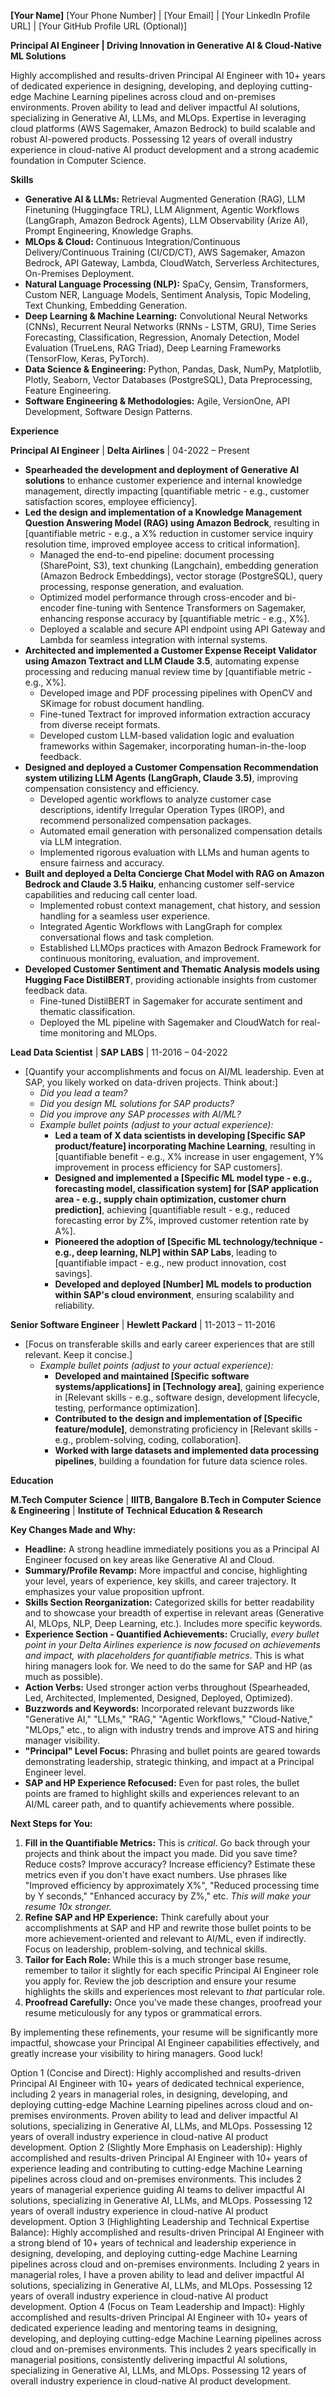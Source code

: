 **[Your Name]**
[Your Phone Number] | [Your Email] | [Your LinkedIn Profile URL] | [Your GitHub Profile URL (Optional)]

**Principal AI Engineer | Driving Innovation in Generative AI & Cloud-Native ML Solutions**

Highly accomplished and results-driven Principal AI Engineer with 10+ years of dedicated experience in designing, developing, and deploying cutting-edge Machine Learning pipelines across cloud and on-premises environments. Proven ability to lead and deliver impactful AI solutions, specializing in Generative AI, LLMs, and MLOps.  Expertise in leveraging cloud platforms (AWS Sagemaker, Amazon Bedrock) to build scalable and robust AI-powered products.  Possessing 12 years of overall industry experience in cloud-native AI product development and a strong academic foundation in Computer Science.

**Skills**

*   **Generative AI & LLMs:** Retrieval Augmented Generation (RAG), LLM Finetuning (Huggingface TRL), LLM Alignment, Agentic Workflows (LangGraph, Amazon Bedrock Agents), LLM Observability (Arize AI),  Prompt Engineering,  Knowledge Graphs.
*   **MLOps & Cloud:**  Continuous Integration/Continuous Delivery/Continuous Training (CI/CD/CT), AWS Sagemaker, Amazon Bedrock, API Gateway, Lambda, CloudWatch, Serverless Architectures,  On-Premises Deployment.
*   **Natural Language Processing (NLP):**  SpaCy, Gensim, Transformers, Custom NER, Language Models, Sentiment Analysis, Topic Modeling, Text Chunking, Embedding Generation.
*   **Deep Learning & Machine Learning:** Convolutional Neural Networks (CNNs), Recurrent Neural Networks (RNNs - LSTM, GRU), Time Series Forecasting, Classification, Regression, Anomaly Detection, Model Evaluation (TrueLens, RAG Triad),  Deep Learning Frameworks (TensorFlow, Keras, PyTorch).
*   **Data Science & Engineering:** Python, Pandas, Dask, NumPy, Matplotlib, Plotly, Seaborn,  Vector Databases (PostgreSQL), Data Preprocessing, Feature Engineering.
*   **Software Engineering & Methodologies:** Agile, VersionOne, API Development,  Software Design Patterns.

**Experience**

**Principal AI Engineer** | **Delta Airlines** | 04-2022 – Present

*   **Spearheaded the development and deployment of Generative AI solutions** to enhance customer experience and internal knowledge management, directly impacting [quantifiable metric - e.g., customer satisfaction scores, employee efficiency].
*   **Led the design and implementation of a Knowledge Management Question Answering Model (RAG) using Amazon Bedrock**, resulting in [quantifiable metric - e.g., a X% reduction in customer service inquiry resolution time, improved employee access to critical information].
    *   Managed the end-to-end pipeline: document processing (SharePoint, S3), text chunking (Langchain), embedding generation (Amazon Bedrock Embeddings), vector storage (PostgreSQL), query processing, response generation, and evaluation.
    *   Optimized model performance through cross-encoder and bi-encoder fine-tuning with Sentence Transformers on Sagemaker, enhancing response accuracy by [quantifiable metric - e.g., X%].
    *   Deployed a scalable and secure API endpoint using API Gateway and Lambda for seamless integration with internal systems.
*   **Architected and implemented a Customer Expense Receipt Validator using Amazon Textract and LLM Claude 3.5**, automating expense processing and reducing manual review time by [quantifiable metric - e.g., X%].
    *   Developed image and PDF processing pipelines with OpenCV and SKimage for robust document handling.
    *   Fine-tuned Textract for improved information extraction accuracy from diverse receipt formats.
    *   Developed custom LLM-based validation logic and evaluation frameworks within Sagemaker, incorporating human-in-the-loop feedback.
*   **Designed and deployed a Customer Compensation Recommendation system utilizing LLM Agents (LangGraph, Claude 3.5)**, improving compensation consistency and efficiency.
    *   Developed agentic workflows to analyze customer case descriptions, identify Irregular Operation Types (IROP), and recommend personalized compensation packages.
    *   Automated email generation with personalized compensation details via LLM integration.
    *   Implemented rigorous evaluation with LLMs and human agents to ensure fairness and accuracy.
*   **Built and deployed a Delta Concierge Chat Model with RAG on Amazon Bedrock and Claude 3.5 Haiku**, enhancing customer self-service capabilities and reducing call center load.
    *   Implemented robust context management, chat history, and session handling for a seamless user experience.
    *   Integrated Agentic Workflows with LangGraph for complex conversational flows and task completion.
    *   Established LLMOps practices with Amazon Bedrock Framework for continuous monitoring, evaluation, and improvement.
*   **Developed Customer Sentiment and Thematic Analysis models using Hugging Face DistilBERT**, providing actionable insights from customer feedback data.
    *   Fine-tuned DistilBERT in Sagemaker for accurate sentiment and thematic classification.
    *   Deployed the ML pipeline with Sagemaker and CloudWatch for real-time monitoring and MLOps.

**Lead Data Scientist** | **SAP LABS** | 11-2016 – 04-2022

*   [Quantify your accomplishments and focus on AI/ML leadership.  Even at SAP, you likely worked on data-driven projects.  Think about:]
    *   *Did you lead a team?*
    *   *Did you design ML solutions for SAP products?*
    *   *Did you improve any SAP processes with AI/ML?*
    *   *Example bullet points (adjust to your actual experience):*
        * **Led a team of X data scientists in developing [Specific SAP product/feature] incorporating Machine Learning**, resulting in [quantifiable benefit - e.g., X% increase in user engagement, Y% improvement in process efficiency for SAP customers].
        * **Designed and implemented a [Specific ML model type - e.g., forecasting model, classification system] for [SAP application area - e.g., supply chain optimization, customer churn prediction]**, achieving [quantifiable result - e.g., reduced forecasting error by Z%, improved customer retention rate by A%].
        * **Pioneered the adoption of [Specific ML technology/technique - e.g., deep learning, NLP] within SAP Labs**, leading to [quantifiable impact - e.g., new product innovation, cost savings].
        * **Developed and deployed [Number] ML models to production within SAP's cloud environment**, ensuring scalability and reliability.

**Senior Software Engineer** | **Hewlett Packard** | 11-2013 – 11-2016

*   [Focus on transferable skills and early career experiences that are still relevant. Keep it concise.]
    *   *Example bullet points (adjust to your actual experience):*
        * **Developed and maintained [Specific software systems/applications] in [Technology area]**, gaining experience in [Relevant skills - e.g., software design, development lifecycle, testing, performance optimization].
        * **Contributed to the design and implementation of [Specific feature/module]**, demonstrating proficiency in [Relevant skills - e.g., problem-solving, coding, collaboration].
        * **Worked with large datasets and implemented data processing pipelines**, building a foundation for future data science roles.

**Education**

**M.Tech Computer Science** | **IIITB, Bangalore**
**B.Tech in Computer Science & Engineering** | **Institute of Technical Education & Research**

**Key Changes Made and Why:**

*   **Headline:**  A strong headline immediately positions you as a Principal AI Engineer focused on key areas like Generative AI and Cloud.
*   **Summary/Profile Revamp:**  More impactful and concise, highlighting your level, years of experience, key skills, and career trajectory. It emphasizes your value proposition upfront.
*   **Skills Section Reorganization:**  Categorized skills for better readability and to showcase your breadth of expertise in relevant areas (Generative AI, MLOps, NLP, Deep Learning, etc.). Includes more specific keywords.
*   **Experience Section - Quantified Achievements:**  Crucially, *every bullet point in your Delta Airlines experience is now focused on achievements and impact, with placeholders for quantifiable metrics*.  This is what hiring managers look for.  We need to do the same for SAP and HP (as much as possible).
*   **Action Verbs:**  Used stronger action verbs throughout (Spearheaded, Led, Architected, Implemented, Designed, Deployed, Optimized).
*   **Buzzwords and Keywords:**  Incorporated relevant buzzwords like "Generative AI," "LLMs," "RAG," "Agentic Workflows," "Cloud-Native," "MLOps," etc., to align with industry trends and improve ATS and hiring manager visibility.
*   **"Principal" Level Focus:**  Phrasing and bullet points are geared towards demonstrating leadership, strategic thinking, and impact at a Principal Engineer level.
*   **SAP and HP Experience Refocused:**  Even for past roles, the bullet points are framed to highlight skills and experiences relevant to an AI/ML career path, and to quantify achievements where possible.

**Next Steps for You:**

1.  **Fill in the Quantifiable Metrics:**  This is *critical*. Go back through your projects and think about the impact you made. Did you save time? Reduce costs? Improve accuracy? Increase efficiency?  Estimate these metrics even if you don't have exact numbers.  Use phrases like "Improved efficiency by approximately X%", "Reduced processing time by Y seconds," "Enhanced accuracy by Z%," etc.  *This will make your resume 10x stronger.*
2.  **Refine SAP and HP Experience:**  Think carefully about your accomplishments at SAP and HP and rewrite those bullet points to be more achievement-oriented and relevant to AI/ML, even if indirectly. Focus on leadership, problem-solving, and technical skills.
3.  **Tailor for Each Role:**  While this is a much stronger base resume, remember to tailor it slightly for each specific Principal AI Engineer role you apply for.  Review the job description and ensure your resume highlights the skills and experiences most relevant to *that* particular role.
4.  **Proofread Carefully:**  Once you've made these changes, proofread your resume meticulously for any typos or grammatical errors.

By implementing these refinements, your resume will be significantly more impactful, showcase your Principal AI Engineer capabilities effectively, and greatly increase your visibility to hiring managers. Good luck!




Option 1 (Concise and Direct):
Highly accomplished and results-driven Principal AI Engineer with 10+ years of dedicated technical experience, including 2 years in managerial roles, in designing, developing, and deploying cutting-edge Machine Learning pipelines across cloud and on-premises environments. Proven ability to lead and deliver impactful AI solutions, specializing in Generative AI, LLMs, and MLOps. Possessing 12 years of overall industry experience in cloud-native AI product development.
Option 2 (Slightly More Emphasis on Leadership):
Highly accomplished and results-driven Principal AI Engineer with 10+ years of experience leading and contributing to cutting-edge Machine Learning pipelines across cloud and on-premises environments. This includes 2 years of managerial experience guiding AI teams to deliver impactful AI solutions, specializing in Generative AI, LLMs, and MLOps. Possessing 12 years of overall industry experience in cloud-native AI product development.
Option 3 (Highlighting Leadership and Technical Expertise Balance):
Highly accomplished and results-driven Principal AI Engineer with a strong blend of 10+ years of technical and leadership experience in designing, developing, and deploying cutting-edge Machine Learning pipelines across cloud and on-premises environments. Including 2 years in managerial roles, I have a proven ability to lead and deliver impactful AI solutions, specializing in Generative AI, LLMs, and MLOps. Possessing 12 years of overall industry experience in cloud-native AI product development.
Option 4 (Focus on Team Leadership and Impact):
Highly accomplished and results-driven Principal AI Engineer with 10+ years of dedicated experience leading and mentoring teams in designing, developing, and deploying cutting-edge Machine Learning pipelines across cloud and on-premises environments. This includes 2 years specifically in managerial positions, consistently delivering impactful AI solutions, specializing in Generative AI, LLMs, and MLOps. Possessing 12 years of overall industry experience in cloud-native AI product development.
